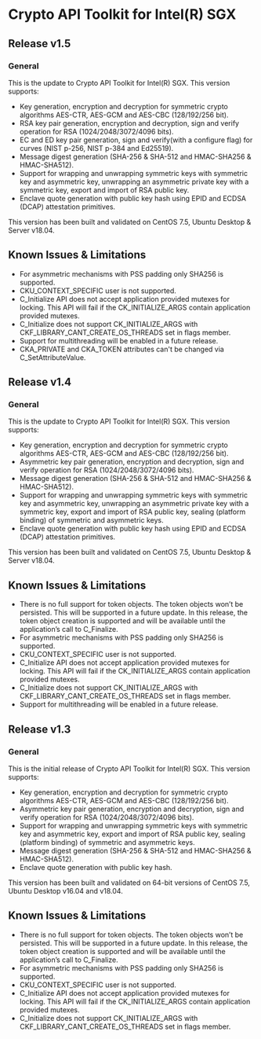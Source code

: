 # Crypto API Toolkit for Intel(R) SGX

## Release v1.5

### General
This is the update to Crypto API Toolkit for Intel(R) SGX. This version supports:

* Key generation, encryption and decryption for symmetric crypto algorithms AES-CTR, AES-GCM and AES-CBC (128/192/256 bit).
* RSA key pair generation, encryption and decryption, sign and verify operation for RSA (1024/2048/3072/4096 bits).
* EC and ED key pair generation, sign and verify(with a configure flag) for curves (NIST p-256, NIST p-384 and Ed25519).
* Message digest generation (SHA-256 & SHA-512 and HMAC-SHA256 & HMAC-SHA512).
* Support for wrapping and unwrapping symmetric keys with symmetric key and asymmetric key, unwrapping an asymmetric private key with a symmetric key, export and import of RSA public key.
* Enclave quote generation with public key hash using EPID and ECDSA (DCAP) attestation primitives.

This version has been built and validated on CentOS 7.5, Ubuntu Desktop & Server v18.04.

## Known Issues & Limitations
* For asymmetric mechanisms with PSS padding only SHA256 is supported.
* CKU_CONTEXT_SPECIFIC user is not supported.
* C_Initialize API does not accept application provided mutexes for locking. This API will fail if the CK_INITIALIZE_ARGS contain application provided mutexes.
* C_Initialize does not support CK_INITIALIZE_ARGS with CKF_LIBRARY_CANT_CREATE_OS_THREADS set in flags member.
* Support for multithreading will be enabled in a future release.
* CKA_PRIVATE and CKA_TOKEN attributes can't be changed via C_SetAttributeValue.

## Release v1.4

### General
This is the update to Crypto API Toolkit for Intel(R) SGX. This version supports:

* Key generation, encryption and decryption for symmetric crypto algorithms AES-CTR, AES-GCM and AES-CBC (128/192/256 bit).
* Asymmetric key pair generation, encryption and decryption, sign and verify operation for RSA (1024/2048/3072/4096 bits).
* Message digest generation (SHA-256 & SHA-512 and HMAC-SHA256 & HMAC-SHA512).
* Support for wrapping and unwrapping symmetric keys with symmetric key and asymmetric key, unwrapping an asymmetric private key with a symmetric key, export and import of RSA public key, sealing (platform binding) of symmetric and asymmetric keys.
* Enclave quote generation with public key hash using EPID and ECDSA (DCAP) attestation primitives.

This version has been built and validated on CentOS 7.5, Ubuntu Desktop & Server v18.04.

## Known Issues & Limitations
* There is no full support for token objects. The token objects won’t be persisted. This will be supported in a future update. In this release, the token object creation is supported and will be available until the application’s call to C_Finalize.
* For asymmetric mechanisms with PSS padding only SHA256 is supported.
* CKU_CONTEXT_SPECIFIC user is not supported.
* C_Initialize API does not accept application provided mutexes for locking. This API will fail if the CK_INITIALIZE_ARGS contain application provided mutexes.
* C_Initialize does not support CK_INITIALIZE_ARGS with CKF_LIBRARY_CANT_CREATE_OS_THREADS set in flags member.
* Support for multithreading will be enabled in a future release.

## Release v1.3

### General
This is the initial release of Crypto API Toolkit for Intel(R) SGX. This version supports:

* Key generation, encryption and decryption for symmetric crypto algorithms AES-CTR, AES-GCM and AES-CBC (128/192/256 bit).
* Asymmetric key pair generation, encryption and decryption, sign and verify operation for RSA (1024/2048/3072/4096 bits).
* Support for wrapping and unwrapping symmetric keys with symmetric key and asymmetric key, export and import of RSA public key, sealing (platform binding) of symmetric and asymmetric keys.
* Message digest generation (SHA-256 & SHA-512 and HMAC-SHA256 & HMAC-SHA512).
* Enclave quote generation with public key hash.

This version has been built and validated on 64-bit versions of CentOS 7.5, Ubuntu Desktop v16.04 and v18.04.

## Known Issues & Limitations
* There is no full support for token objects. The token objects won’t be persisted. This will be supported in a future update. In this release, the token object creation is supported and will be available until the application’s call to C_Finalize.
* For asymmetric mechanisms with PSS padding only SHA256 is supported.
* CKU_CONTEXT_SPECIFIC user is not supported.
* C_Initialize API does not accept application provided mutexes for locking. This API will fail if the CK_INITIALIZE_ARGS contain application provided mutexes.
* C_Initialize does not support CK_INITIALIZE_ARGS with CKF_LIBRARY_CANT_CREATE_OS_THREADS set in flags member.
